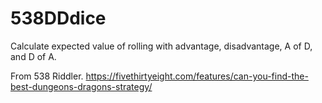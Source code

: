 # 538DDdice

Calculate expected value of rolling with advantage, disadvantage, A of D, and D of A.

From 538 Riddler. https://fivethirtyeight.com/features/can-you-find-the-best-dungeons-dragons-strategy/
